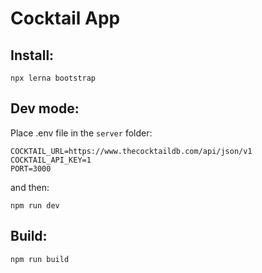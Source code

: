 # Cocktail App


## Install:

`npx lerna bootstrap`


## Dev mode:

Place .env file in the `server` folder:

```
COCKTAIL_URL=https://www.thecocktaildb.com/api/json/v1
COCKTAIL_API_KEY=1
PORT=3000
```
and then:

`npm run dev`


## Build:

`npm run build`